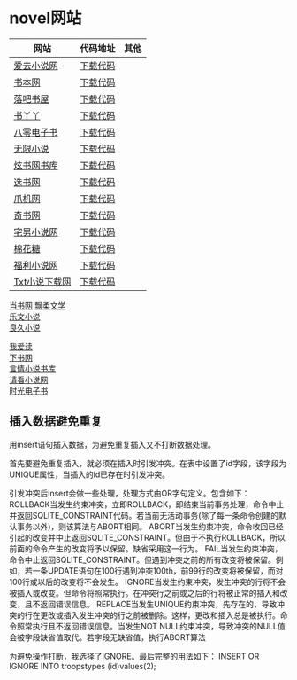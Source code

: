 # novel网站
| 网站        | 代码地址         | 其他  |
| ------------- |:-------------:| -----:|
|[爱去小说网](https://www.27xs.cc/)  |[下载代码](https://github.com/JimyFengqi/Novels/tree/master/aiqu/aiqu/aiqu)  | 
|[书本网](https://www.bookben.net/txt.html)	|[下载代码](https://github.com/JimyFengqi/Novels/tree/master/bookben/bookben/bookben)| 
|[落吧书屋](http://www.txt81.com/shu/)	|[下载代码](https://github.com/JimyFengqi/Novels/tree/master/luoba/luoba/luoba)  | 
|[书丫丫](https://www.shuyaya.cc/quanben/)	|[下载代码](https://github.com/JimyFengqi/Novels/tree/master/shuyaya/shuyaya/shuyaya)   |  
|[八零电子书](https://www.80txt.com/sort/4500.html)		|	[下载代码](https://github.com/JimyFengqi/Novels/tree/master/txt80/txt80)  |  
|[无限小说](http://www.555x.org/shuku.html)		|	[下载代码](https://github.com/JimyFengqi/Novels/tree/master/wuxian/wuxian/wuxian)  |  
|[炫书网书库](https://www.xuanquge.com/shuku.html)			|[下载代码](https://github.com/JimyFengqi/Novels/tree/master/xuanshuwang/xuanshuwang/xuanshuwang)  |  
|[选书网](https://www.xuanshu.com/soft/sort01/index_303.html)			|[下载代码](https://github.com/JimyFengqi/Novels/tree/master/xuanshuwang/xuanshuwang)  |  
|[爪机网](https://www.zhuaji.org/shuku/)			|[下载代码](https://github.com/JimyFengqi/Novels/tree/master/zhuajishuwu/zhuajishuwu/zhuajishuwu)  |  
|[奇书网](http://www.qishu.cc/yanqing/list10_1.html) |[下载代码](https://github.com/JimyFengqi/Novels/tree/master/qishuwang/qishuwang/qishuwang)  |  
|[宅男小说网](http://www.zntxt.com/shuku/)  |[下载代码](https://github.com/JimyFengqi/Novels/tree/master/zhainan/zhainan/zhainan)  |  
|[棉花糖](https://www.mianhuatang2.com/lx/9/11.htm)  |[下载代码](https://github.com/JimyFengqi/Novels/tree/master/mianhuatang/mianhuatang/mianhuatang)  |  
|[福利小说网](http://www.fltxt.com/xuanhuan/)  |[下载代码](https://github.com/JimyFengqi/Novels/tree/master/fulitxt/fulitxt/fulitxt)  |  
|[Txt小说下载网](https://www.xsjtxt.com/soft/1/Soft_001_1.html)  |[下载代码](https://github.com/JimyFengqi/Novels/tree/master/sjtxt/sjtxt/sjtxt)  |  

[当书网](https://www.downbook.net/TXT/list4_1.html) 
[飘柔文学](https://www.prwx.com/)  
[乐文小说](https://www.365xs.la/type/)  
[良久小说](https://www.txt909.com/full/1.html)  

[我爱读](https://www.woaidu.org/)  
[下书网](https://www.xiashutxt.com/type/nan_0_2_allvisit_1.html)  
[言情小说书库](http://www.fmxxs.com/)  
[请看小说网](https://www.qk6.org/shuku/0_0_0_0_2_0_0_0_1.html)  
[时光电子书](https://www.60book.com/)  
 





## 插入数据避免重复
用insert语句插入数据，为避免重复插入又不打断数据处理。 

首先要避免重复插入，就必须在插入时引发冲突。在表中设置了id字段，该字段为UNIQUE属性，当插入的id已存在时引发冲突。 

引发冲突后insert会做一些处理，处理方式由OR字句定义。包含如下： 
ROLLBACK当发生约束冲突，立即ROLLBACK，即结束当前事务处理，命令中止并返回SQLITE_CONSTRAINT代码。若当前无活动事务(除了每一条命令创建的默认事务以外)，则该算法与ABORT相同。 
ABORT当发生约束冲突，命令收回已经引起的改变并中止返回SQLITE_CONSTRAINT。但由于不执行ROLLBACK，所以前面的命令产生的改变将予以保留。缺省采用这一行为。 
FAIL当发生约束冲突，命令中止返回SQLITE_CONSTRAINT。但遇到冲突之前的所有改变将被保留。例如，若一条UPDATE语句在100行遇到冲突100th，前99行的改变将被保留，而对100行或以后的改变将不会发生。 
IGNORE当发生约束冲突，发生冲突的行将不会被插入或改变。但命令将照常执行。在冲突行之前或之后的行将被正常的插入和改变，且不返回错误信息。 
REPLACE当发生UNIQUE约束冲突，先存在的，导致冲突的行在更改或插入发生冲突的行之前被删除。这样，更改和插入总是被执行。命令照常执行且不返回错误信息。当发生NOT NULL约束冲突，导致冲突的NULL值会被字段缺省值取代。若字段无缺省值，执行ABORT算法 

为避免操作打断，我选择了IGNORE。最后完整的用法如下： 
INSERT OR IGNORE INTO troopstypes (id)values(2); 

